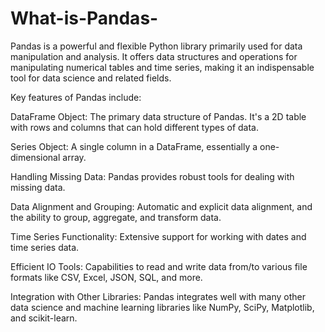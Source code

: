 # What-is-Pandas-
Pandas is a powerful and flexible Python library primarily used for data manipulation and analysis. It offers data structures and operations for manipulating numerical tables and time series, making it an indispensable tool for data science and related fields. 

Key features of Pandas include:

DataFrame Object: The primary data structure of Pandas. It's a 2D table with rows and columns that can hold different types of data.

Series Object: A single column in a DataFrame, essentially a one-dimensional array.

Handling Missing Data: Pandas provides robust tools for dealing with missing data.

Data Alignment and Grouping: Automatic and explicit data alignment, and the ability to group, aggregate, and transform data.

Time Series Functionality: Extensive support for working with dates and time series data.

Efficient IO Tools: Capabilities to read and write data from/to various file formats like CSV, Excel, JSON, SQL, and more.

Integration with Other Libraries: Pandas integrates well with many other data science and machine learning libraries like NumPy, SciPy, Matplotlib, and scikit-learn.
